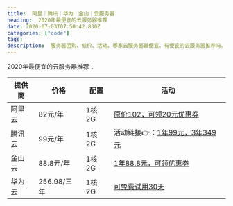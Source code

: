 ```yaml
---
title:  阿里｜腾讯｜华为｜金山｜云服务器
heading:  2020年最便宜的云服务器推荐
date: 2020-07-03T07:50:42.830Z
categories: ["code"]
tags: 
description:  服务器团购、低价、活动。哪家云服务器最便宜。有便宜的云服务器推荐吗。阿里｜腾讯｜华为｜金山｜云服务器对比，性价比排名。
---
```



2020年最便宜的云服务器推荐：

| 提供商    | 价格    |  配置   | 活动    |
| --- | --- | --- | --- |
|  阿里云   |   82元/年  |1核2G     | [原价102，可领20元优惠券](https://www.aliyun.com/minisite/goods?userCode=sr8tuw7q)    |
|  腾讯云   | 99元/年    |1核2G     | 活动链接👉：[1年99元，3年349元](https://url.cn/YLzlOVoJ)    |
|  金山云   |  88.8元/年   | 1核2G    |  [1年88.8元，可领优惠券](http://ksyun.com/s/sG2BSK)   |
|   华为云  |  256.98/三年   |  1核2G   |    [可免费试用30天](https://activity.huaweicloud.com/discount_area_v5/index.html?fromacct=8bc903c3-4e85-4752-9e8d-b837a6b4b226&utm_source=V1g3MDY4NTY=&utm_medium=cps&utm_campaign=201905) |








